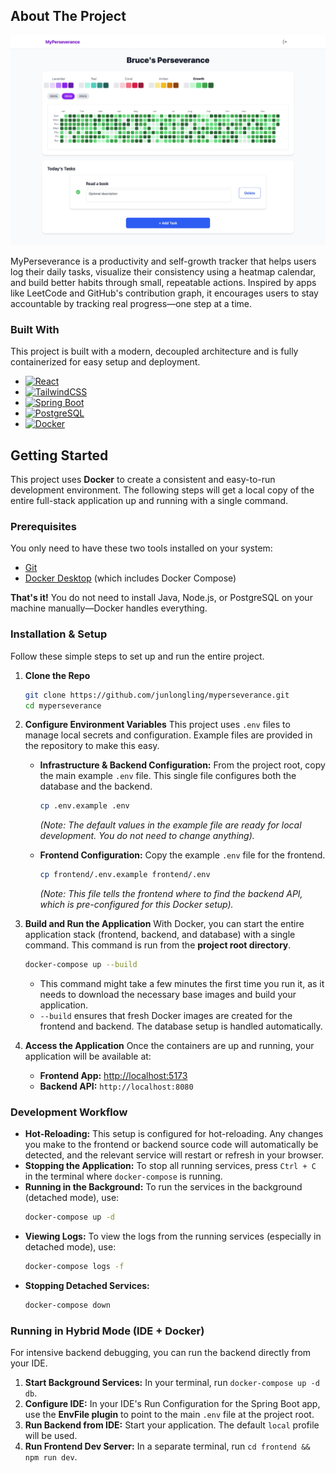 <!-- ABOUT THE PROJECT -->
## About The Project

![MyPerseverance][product-screenshot]

MyPerseverance is a productivity and self-growth tracker that helps users log their daily tasks, visualize their consistency using a heatmap calendar, and build better habits through small, repeatable actions. Inspired by apps like LeetCode and GitHub's contribution graph, it encourages users to stay accountable by tracking real progress—one step at a time.


### Built With

This project is built with a modern, decoupled architecture and is fully containerized for easy setup and deployment.

*   [![React][React.js]][React-url]
*   [![TailwindCSS][TailwindCSS-badge]][TailwindCSS-url]
*   [![Spring Boot][SpringBoot-badge]][SpringBoot-url]
*   [![PostgreSQL][PostgreSQL-badge]][PostgreSQL-url]
*   [![Docker][Docker-badge]][Docker-url]
  
<!-- GETTING STARTED -->
## Getting Started

This project uses **Docker** to create a consistent and easy-to-run development environment. The following steps will get a local copy of the entire full-stack application up and running with a single command.

### Prerequisites

You only need to have these two tools installed on your system:

*   [Git](https://git-scm.com/downloads)
*   [Docker Desktop](https://www.docker.com/products/docker-desktop/) (which includes Docker Compose)

**That's it!** You do not need to install Java, Node.js, or PostgreSQL on your machine manually—Docker handles everything.


### Installation & Setup
Follow these simple steps to set up and run the entire project.

1.  **Clone the Repo**
    ```sh
    git clone https://github.com/junlongling/myperseverance.git
    cd myperseverance
    ```

2.  **Configure Environment Variables**
    This project uses `.env` files to manage local secrets and configuration. Example files are provided in the repository to make this easy.

    *   **Infrastructure & Backend Configuration:** From the project root, copy the main example `.env` file. This single file configures both the database and the backend.
        ```sh
        cp .env.example .env
        ```
        *(Note: The default values in the example file are ready for local development. You do not need to change anything).*

    *   **Frontend Configuration:** Copy the example `.env` file for the frontend.
        ```sh
        cp frontend/.env.example frontend/.env
        ```
        *(Note: This file tells the frontend where to find the backend API, which is pre-configured for this Docker setup).*

3.  **Build and Run the Application**
    With Docker, you can start the entire application stack (frontend, backend, and database) with a single command. This command is run from the **project root directory**.

    ```sh
    docker-compose up --build
    ```
    *   This command might take a few minutes the first time you run it, as it needs to download the necessary base images and build your application.
    *   `--build` ensures that fresh Docker images are created for the frontend and backend. The database setup is handled automatically.

4.  **Access the Application**
    Once the containers are up and running, your application will be available at:

    *   **Frontend App:** [http://localhost:5173](http://localhost:5173)
    *   **Backend API:** `http://localhost:8080`

### Development Workflow

*   **Hot-Reloading:** This setup is configured for hot-reloading. Any changes you make to the frontend or backend source code will automatically be detected, and the relevant service will restart or refresh in your browser.
*   **Stopping the Application:** To stop all running services, press `Ctrl + C` in the terminal where `docker-compose` is running.
*   **Running in the Background:** To run the services in the background (detached mode), use:
    ```sh
    docker-compose up -d
    ```
*   **Viewing Logs:** To view the logs from the running services (especially in detached mode), use:
    ```sh
    docker-compose logs -f
    ```
*   **Stopping Detached Services:**
    ```sh
    docker-compose down
    ```

### Running in Hybrid Mode (IDE + Docker)
For intensive backend debugging, you can run the backend directly from your IDE.

1.  **Start Background Services:** In your terminal, run `docker-compose up -d db`.
2.  **Configure IDE:** In your IDE's Run Configuration for the Spring Boot app, use the **EnvFile plugin** to point to the main `.env` file at the project root.
3.  **Run Backend from IDE:** Start your application. The default `local` profile will be used.
4.  **Run Frontend Dev Server:** In a separate terminal, run `cd frontend && npm run dev`.

<!-- MARKDOWN LINKS & IMAGES -->
[product-screenshot]: images/my.png
[React.js]: https://img.shields.io/badge/React-20232A?style=for-the-badge&logo=react&logoColor=61DAFB
[React-url]: https://reactjs.org/
[TailwindCSS-badge]: https://img.shields.io/badge/TailwindCSS-0ea5e9?style=for-the-badge&logo=tailwindcss&logoColor=white
[TailwindCSS-url]: https://tailwindcss.com/
[SpringBoot-badge]: https://img.shields.io/badge/Spring_Boot-6DB33F?style=for-the-badge&logo=springboot&logoColor=white
[SpringBoot-url]: https://spring.io/projects/spring-boot
[PostgreSQL-badge]: https://img.shields.io/badge/PostgreSQL-316192?style=for-the-badge&logo=postgresql&logoColor=white
[PostgreSQL-url]: https://www.postgresql.org/
[Docker-badge]: https://img.shields.io/badge/Docker-2496ED?style=for-the-badge&logo=docker&logoColor=white
[Docker-url]: https://www.docker.com/
